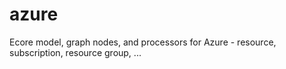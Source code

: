 # azure
Ecore model, graph nodes, and processors for Azure - resource, subscription, resource group, ...
